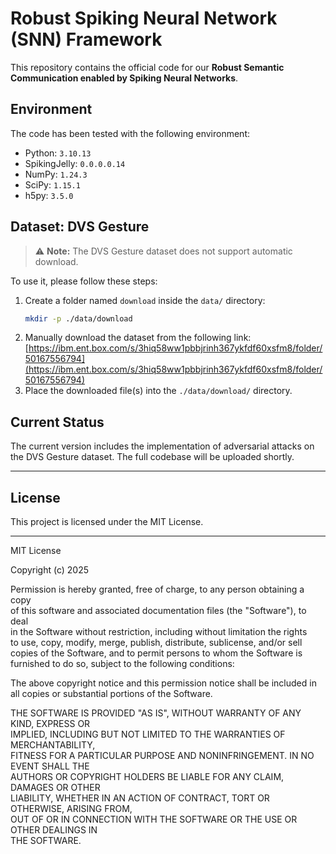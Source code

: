 # Robust Spiking Neural Network (SNN) Framework

This repository contains the official code for our **Robust Semantic Communication enabled by Spiking Neural Networks**.

## Environment

The code has been tested with the following environment:

- Python: `3.10.13`  
- SpikingJelly: `0.0.0.0.14`  
- NumPy: `1.24.3`  
- SciPy: `1.15.1`  
- h5py: `3.5.0`  

## Dataset: DVS Gesture

> ⚠️ **Note:** The DVS Gesture dataset does not support automatic download.

To use it, please follow these steps:

1. Create a folder named `download` inside the `data/` directory:
   ```bash
   mkdir -p ./data/download
   ```
2. Manually download the dataset from the following link:  
   [https://ibm.ent.box.com/s/3hiq58ww1pbbjrinh367ykfdf60xsfm8/folder/50167556794](https://ibm.ent.box.com/s/3hiq58ww1pbbjrinh367ykfdf60xsfm8/folder/50167556794)
3. Place the downloaded file(s) into the `./data/download/` directory.

## Current Status

The current version includes the implementation of adversarial attacks on the DVS Gesture dataset.
The full codebase will be uploaded shortly.

---

## License

This project is licensed under the MIT License.

---

MIT License

Copyright (c) 2025

Permission is hereby granted, free of charge, to any person obtaining a copy  
of this software and associated documentation files (the "Software"), to deal  
in the Software without restriction, including without limitation the rights  
to use, copy, modify, merge, publish, distribute, sublicense, and/or sell  
copies of the Software, and to permit persons to whom the Software is  
furnished to do so, subject to the following conditions:

The above copyright notice and this permission notice shall be included in  
all copies or substantial portions of the Software.

THE SOFTWARE IS PROVIDED "AS IS", WITHOUT WARRANTY OF ANY KIND, EXPRESS OR  
IMPLIED, INCLUDING BUT NOT LIMITED TO THE WARRANTIES OF MERCHANTABILITY,  
FITNESS FOR A PARTICULAR PURPOSE AND NONINFRINGEMENT. IN NO EVENT SHALL THE  
AUTHORS OR COPYRIGHT HOLDERS BE LIABLE FOR ANY CLAIM, DAMAGES OR OTHER  
LIABILITY, WHETHER IN AN ACTION OF CONTRACT, TORT OR OTHERWISE, ARISING FROM,  
OUT OF OR IN CONNECTION WITH THE SOFTWARE OR THE USE OR OTHER DEALINGS IN  
THE SOFTWARE.

